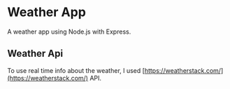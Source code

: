 # Weather App

A weather app using Node.js with Express.

## Weather Api

To use real time info about the weather, I used [https://weatherstack.com/](https://weatherstack.com/) API.
